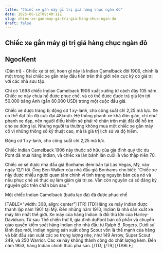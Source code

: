 ```yaml
---
title: "Chiếc xe gắn máy gỉ trị giá hàng chục ngàn đô"
date: 2025-06-12T09:40:11Z
slug: chiec-xe-gan-may-gi-tri-gia-hang-chuc-ngan-do
draft: false
---
```


## Chiếc xe gắn máy gỉ trị giá hàng chục ngàn đô

## NgocKent

(Dân trí) - Chiếc xe tả tơi, hoen gỉ này là Indian Camelback đời 1906, chính là một trong hai chiếc xe gắn máy đầu tiên trên thế giới nên cực kỳ có giá trị với các nhà sưu tập.

Chỉ có 1.698 chiếc Indian Camelback 1906 xuất xưởng từ cách đây 105 năm. Chiếc xe này chưa hề được phục chế, và có thể được được trả giá lên tới 50.000 bảng Anh (gần 80.000 USD) trong một cuộc đấu giá.
 
Chiếc xe được trang bị động cơ 1 xy-lanh, cho công suất chỉ 2,25 mã lực. Xe có thể đạt tốc độ cực đại 48km/h. Hệ thống phanh xe khá đơn giản, chỉ như phanh xe đạp, nên người điều khiển sẽ phải rê chân trên mặt đất để hỗ trợ cho xe dừng lại. Nhưng người ta thường không mua một chiếc xe gắn máy cổ vì những thông số kỹ thuật cao, mà là giá trị lịch sử và độ hiếm.
 
Động cơ 1 xy-lanh, cho công suất chỉ 2,25 mã lực.
 

Chiếc Indian Camelback 1906 này thuộc sở hữu của gia đình quý tộc du Pont đã mua hãng Indian, và chiếc xe lăn bánh lần cuối là vào thập niên 70.
 
Chiếc xe sẽ được nhà đấu giá Bonhams đem bán tại Las Vegas, Mỹ, vào ngày 12/1 tới. Ông Ben Walker của nhà đấu giá Bonhams cho biết: “Chiếc xe này được nhiều người quan tâm chính vì tình trạng nguyên bản của nó và nếu phục chế sẽ thực sự làm giảm giá trị xe. Vẫn còn nguyên cả số đăng ký nguyên gốc trên chắn bùn sau.”
 
Một chiếc Indian Camelback (bướu lạc đà) đã được phục chế
 
[TABLE="width: 308, align: center"]
[TR]
[TD]Hãng xe máy Indian được thành lập năm 1901 tại Mỹ. Đến những năm 1910, Indian là nhà sản xuất xe máy lớn nhất thế giới. Xe máy của hãng Indian là đối thủ lớn của Harley-Davidson. Từ sau Thế chiến thứ II, gia đình duPont bán cổ phần và chuyển giao quyền kiểm soát hãng Indian cho nhà đầu tư Ralph B. Rogers. Dưới sự lãnh đạo mới, Indian ngừng sản xuất dòng Scout vốn là thế mạnh của hãng và bắt đầu sản xuất các xe trọng lượng nhẹ, như 149 Arrow, Super Scout 249, và 250 Warrior. Các xe này không thành công do chất lượng kém. Đến năm 1953, hãng Indian chính thức phá sản.
[/TD]
[/TR]
[/TABLE]